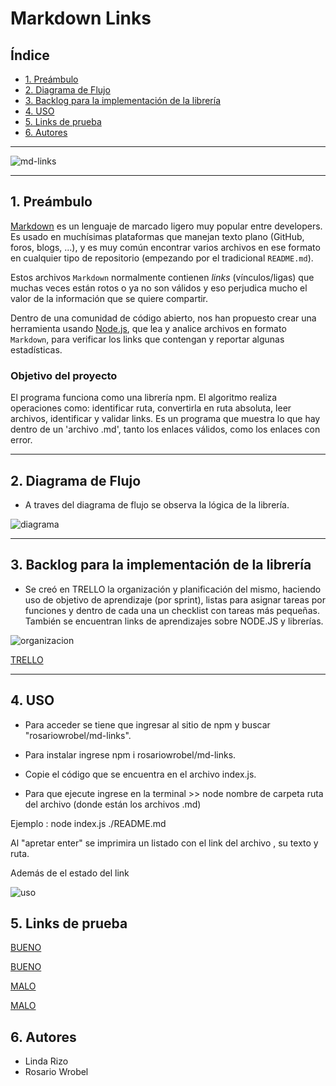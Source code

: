 # Markdown Links

## Índice

* [1. Preámbulo](#1-preámbulo)
* [2. Diagrama de Flujo](#2-diagrama-de-flujo)
* [3. Backlog para la implementación de la librería](#3-backlog-para-la-implementación-de-la-librería)
* [4. USO](#4-uso)
* [5. Links de prueba](#5-links-de-prueba)
* [6. Autores](#6-autores)
***

![md-links](https://files.merca20.com/uploads/2015/09/markdown.jpg)

***

## 1. Preámbulo

[Markdown](https://es.wikipedia.org/wiki/Markdown) es un lenguaje de marcado
ligero muy popular entre developers. Es usado en muchísimas plataformas que
manejan texto plano (GitHub, foros, blogs, ...), y es muy común
encontrar varios archivos en ese formato en cualquier tipo de repositorio
(empezando por el tradicional `README.md`).

Estos archivos `Markdown` normalmente contienen _links_ (vínculos/ligas) que
muchas veces están rotos o ya no son válidos y eso perjudica mucho el valor de
la información que se quiere compartir.

Dentro de una comunidad de código abierto, nos han propuesto crear una
herramienta usando [Node.js](https://nodejs.org/), que lea y analice archivos
en formato `Markdown`, para verificar los links que contengan y reportar
algunas estadísticas.


### Objetivo del proyecto

El programa funciona como una librería npm. El algoritmo realiza operaciones como: identificar ruta, convertirla en ruta absoluta, leer archivos, identificar y validar links.
Es un programa que muestra lo que hay dentro de un 'archivo .md', tanto los enlaces válidos, como los enlaces con error.

***

## 2. Diagrama de Flujo 

* A traves del diagrama de flujo se observa la lógica de la librería. 

![diagrama](https://github.com/rosariowrobel/SCL013-md-links/blob/master/images/DiagramaFlujo_md-links.jpg)

***

## 3. Backlog para la implementación de la librería

* Se creó en TRELLO la organización y planificación del mismo, haciendo uso de objetivo de aprendizaje (por sprint), listas para asignar tareas por funciones y dentro de cada una un checklist con tareas más pequeñas.
También se encuentran links de aprendizajes sobre NODE.JS y librerías.

![organizacion](https://github.com/rosariowrobel/SCL013-md-links/blob/master/images/Organizacion.png)

[TRELLO](https://trello.com/b/E6URLEl4/md-links)

***

## 4. USO

* Para acceder se tiene que ingresar al sitio de npm y buscar "rosariowrobel/md-links".

* Para instalar ingrese npm i rosariowrobel/md-links.

* Copie el código que se encuentra en el archivo index.js.

* Para que ejecute ingrese en la terminal >>  node nombre de carpeta ruta del archivo (donde están los archivos .md)

Ejemplo : node index.js ./README.md

Al "apretar enter" se imprimira un listado con el link del archivo , su texto y ruta.

Además de el estado del link

![uso](https://github.com/rosariowrobel/SCL013-md-links/blob/master/images/uso.png)

## 5. Links de prueba

[BUENO](https://github.com/LiRizo) 

[BUENO](https://github.com/rosariowrobel)

[MALO](https://github.com/i+izo)

[MALO](https://github.com/rosariowrobl)

## 6. Autores 

* Linda Rizo 
* Rosario Wrobel 


